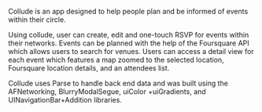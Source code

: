 Collude is an app designed to help people plan and be informed of events within their circle. 

Using collude, user can create, edit and one-touch RSVP for events within their networks. Events can be planned with the help of the Foursquare API which allows users to search for venues. Users can access a detail view for each event which features a map zoomed to the selected location, Foursquare location details,  and an attendees list.

 Collude uses Parse to handle back end data and was built using the AFNetworking, BlurryModalSegue, uiColor +uiGradients, and UINavigationBar+Addition libraries. 
